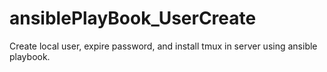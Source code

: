# ansiblePlayBook_UserCreate
Create local user, expire password, and install tmux in server using ansible playbook.
